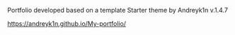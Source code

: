 Portfolio developed based on a template
Starter theme by Andreyk1n v.1.4.7
 
https://andreyk1n.github.io/My-portfolio/
